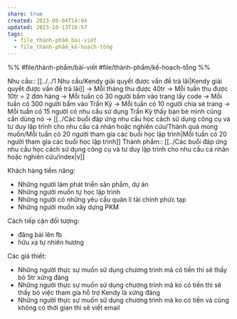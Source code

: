 ```yaml
---
share: true
created: 2023-09-04T14:04
updated: 2023-10-13T16:57
tags:
  - file_thành-phẩm_bài-viết
  - file_thành-phẩm_kế-hoạch-tổng
---
```


%%
#file/thành-phẩm/bài-viết 
#file/thành-phẩm/kế-hoạch-tổng
%%

Nhu cầu:: [[../../1 Nhu cầu/Kendy giải quyết được vấn đề trả lãi|Kendy giải quyết được vấn đề trả lãi]] 
 → Mỗi tháng thu được 40tr
 → Mỗi tuần thu được 10tr = 2 đơn hàng
 → Mỗi tuần có 30 người bấm vào trang lấy code
 → Mỗi tuần có 300 người bấm vào Trấn Kỳ
 → Mỗi tuần có 10 người chia sẻ trang
 → Mỗi tuần có 15 người có nhu cầu sử dụng Trấn Kỳ thấy bạn bè mình cũng cần dùng nó 
 → [[../Các buổi đáp ứng nhu cầu học cách sử dụng công cụ và tư duy lập trình cho nhu cầu cá nhân hoặc nghiên cứu/Thành quả mong muốn/Mỗi tuần có 20 người tham gia các buổi học lập trình|Mỗi tuần có 20 người tham gia các buổi học lập trình]]
Thành phẩm:: [[../Các buổi đáp ứng nhu cầu học cách sử dụng công cụ và tư duy lập trình cho nhu cầu cá nhân hoặc nghiên cứu/index|v]]

Khách hàng tiềm năng:
- Những người làm phát triển sản phẩm, dự án
- Những người muốn tự học lập trình
- Những người có những yêu cầu quản lí tài chính phức tạp 
- Những người muốn xây dựng PKM

Cách tiếp cận đối tượng:
- đăng bài lên fb
- hữu xạ tự nhiên hương

Các giả thiết:
- Những người thực sự muốn sử dụng chương trình mà có tiền thì sẽ thấy bỏ 5tr xứng đáng 
- Những người thực sự muốn sử dụng chương trình mà ko có tiền thì sẽ thấy bỏ việc tham gia hỗ trợ Kendy là xứng đáng
- Những người thực sự muốn sử dụng chương trình mà ko có tiền và cũng không có thời gian thì sẽ viết email